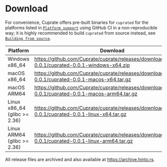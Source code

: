 # Download
For convenience, Cuprate offers pre-built binaries for `cuprated` for the platforms listed in [`Platform support`](../platform.md) using GitHub CI in a non-reproducible way; it is highly recommended to build `cuprated` from source instead, see [`Building from source`](./source.md).

| Platform                     | Download |
|------------------------------|----------|
| Windows x86_64               | <https://github.com/Cuprate/cuprate/releases/download/cuprated-0.0.1/cuprated-0.0.1-windows-x64.zip>
| macOS x86_64                 | <https://github.com/Cuprate/cuprate/releases/download/cuprated-0.0.1/cuprated-0.0.1-macos-x64.tar.gz>
| macOS ARM64                  | <https://github.com/Cuprate/cuprate/releases/download/cuprated-0.0.1/cuprated-0.0.1-macos-arm64.tar.gz>
| Linux x86_64 (glibc >= 2.36) | <https://github.com/Cuprate/cuprate/releases/download/cuprated-0.0.1/cuprated-0.0.1-linux-x64.tar.gz>
| Linux ARM64 (glibc >= 2.36)  | <https://github.com/Cuprate/cuprate/releases/download/cuprated-0.0.1/cuprated-0.0.1-linux-arm64.tar.gz>

All release files are archived and also available at <https://archive.hinto.rs>.
